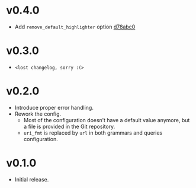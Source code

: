 # v0.4.0

- Add `remove_default_highlighter` option [d78abc0](https://github.com/hadronized/kak-tree-sitter/commit/d78abc0)

# v0.3.0

- `<lost changelog, sorry :(>`

# v0.2.0

- Introduce proper error handling.
- Rework the config.
  - Most of the configuration doesn’t have a default value anymore, but a file is provided in the Git repository.
  - `uri_fmt` is replaced by `url` in both grammars and queries configuration.

# v0.1.0

- Initial release.
